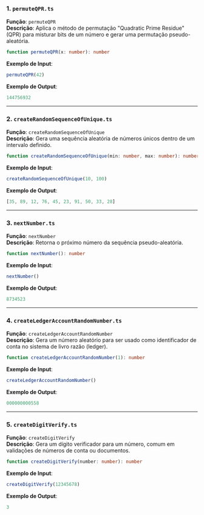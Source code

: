 ### 1. `permuteQPR.ts`

**Função**: `permuteQPR`  
**Descrição**: Aplica o método de permutação "Quadratic Prime Residue" (QPR) para misturar bits de um número e gerar uma permutação pseudo-aleatória.

```ts
function permuteQPR(x: number): number
```

**Exemplo de Input**:
```js
permuteQPR(42)
```

**Exemplo de Output**:
```js
144756932
```

---

### 2. `createRandomSequenceOfUnique.ts`

**Função**: `createRandomSequenceOfUnique`  
**Descrição**: Gera uma sequência aleatória de números únicos dentro de um intervalo definido.

```ts
function createRandomSequenceOfUnique(min: number, max: number): number[]
```

**Exemplo de Input**:
```js
createRandomSequenceOfUnique(10, 100)
```

**Exemplo de Output**:
```js
[35, 89, 12, 76, 45, 23, 91, 50, 33, 28]
```

---

### 3. `nextNumber.ts`

**Função**: `nextNumber`  
**Descrição**: Retorna o próximo número da sequência pseudo-aleatória.

```ts
function nextNumber(): number
```

**Exemplo de Input**:
```js
nextNumber()
```

**Exemplo de Output**:
```js
8734523
```

---

### 4. `createLedgerAccountRandomNumber.ts`

**Função**: `createLedgerAccountRandomNumber`  
**Descrição**: Gera um número aleatório para ser usado como identificador de conta no sistema de livro razão (ledger).

```ts
function createLedgerAccountRandomNumber(1): number
```

**Exemplo de Input**:
```js
createLedgerAccountRandomNumber()
```

**Exemplo de Output**:
```js
000000000558
```

---

### 5. `createDigitVerify.ts`

**Função**: `createDigitVerify`  
**Descrição**: Gera um dígito verificador para um número, comum em validações de números de conta ou documentos.

```ts
function createDigitVerify(number: number): number
```

**Exemplo de Input**:
```js
createDigitVerify(12345678)
```

**Exemplo de Output**:
```js
3
```
